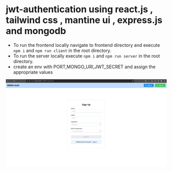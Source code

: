 # jwt-authentication using react.js , tailwind css , mantine ui , express.js and mongodb

- To run the frontend locally navigate to frontend directory and execute `npm i` and `npm run client` in the root directory.
- To run the server locally execute `npm i` and `npm run server` in the root directory.
- create an env with PORT,MONGO_URI,JWT_SECRET and assign the appropriate values

 ![banner](https://github.com/pavanKumarKR2000/jwt-authentiaction/blob/main/jwt-auth.png?raw=true)
